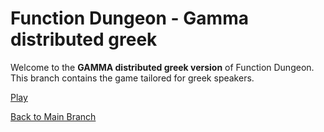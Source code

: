 # Function Dungeon - Gamma distributed greek

Welcome to the **GAMMA distributed greek version** of Function Dungeon. This branch contains the game tailored for greek speakers.

[Play](https://edu.nl/wfb8n)

[Back to Main Branch](https://github.com/smart-education-gamelab/function-dungeon)
